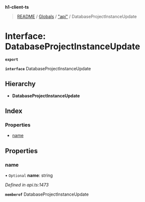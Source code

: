 **h1-client-ts**

> [README](../README.md) / [Globals](../globals.md) / ["api"](../modules/_api_.md) / DatabaseProjectInstanceUpdate

# Interface: DatabaseProjectInstanceUpdate

**`export`** 

**`interface`** DatabaseProjectInstanceUpdate

## Hierarchy

* **DatabaseProjectInstanceUpdate**

## Index

### Properties

* [name](_api_.databaseprojectinstanceupdate.md#name)

## Properties

### name

• `Optional` **name**: string

*Defined in api.ts:1473*

**`memberof`** DatabaseProjectInstanceUpdate

